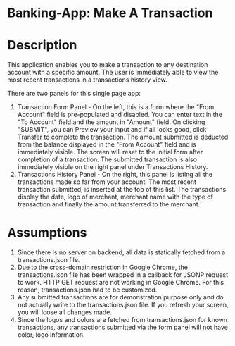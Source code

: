 # Banking-App: Make A Transaction

# Description

This application enables you to make a transaction to any destination account with a specific amount. The user is immediately able to view the most recent transactions in a transactions history view.

There are two panels for this single page app:

1. Transaction Form Panel - On the left, this is a form where the "From Account" field is pre-populated and disabled. You can enter text in the "To Account" field and the amount in "Amount" field. On clicking "SUBMIT", you can Preview your input and if all looks good, click Transfer to complete the transaction. The amount submitted is deducted from the balance displayed in the "From Account" field and is immediately visible. The screen will reset to the initial form after completion of a transaction. The submitted transaction is also immediately visible on the right panel under Transactions History.
2. Transactions History Panel - On the right, this panel is listing all the transactions made so far from your account. The most recent transaction submitted, is inserted at the top of this list. The transactions display the date, logo of merchant, merchant name with the type of transaction and finally the amount transferred to the merchant. 

# Assumptions
1. Since there is no server on backend, all data is statically fetched from a transactions.json file.
2. Due to the cross-domain restriction in Google Chrome, the transactions.json file has been wrapped in a callback for JSONP request to work. HTTP GET request are not working in Google Chrome. For this reason, transactions.json had to be customized.
3. Any submitted transactions are for demonstration purpose only and do not actually write to the transactions.json file. If you refresh your screen, you will loose all changes made.
4. Since the logos and colors are fetched from transactions.json for known transactions, any transactions submitted via the form panel will not have color, logo information.
